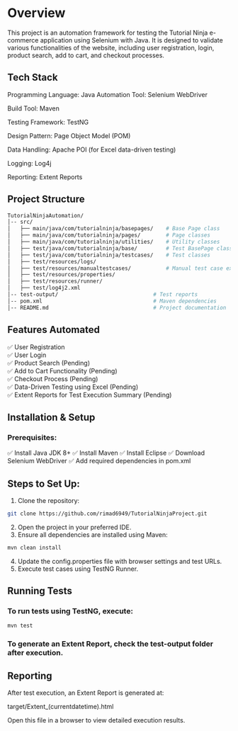 # Overview

This project is an automation framework for testing the Tutorial Ninja e-commerce application using Selenium with Java. It is designed to validate various functionalities of the website, including user registration, login, product search, add to cart, and checkout processes.

## Tech Stack

Programming Language: Java
Automation Tool: Selenium WebDriver

Build Tool: Maven

Testing Framework: TestNG

Design Pattern: Page Object Model (POM)

Data Handling: Apache POI (for Excel data-driven testing)

Logging: Log4j

Reporting: Extent Reports

## Project Structure
```bash
TutorialNinjaAutomation/
│-- src/
│   ├── main/java/com/tutorialninja/basepages/    # Base Page class
│   ├── main/java/com/tutorialninja/pages/        # Page classes
│   ├── main/java/com/tutorialninja/utilities/    # Utility classes
│   ├── test/java/com/tutorialninja/base/         # Test BasePage class
│   ├── test/java/com/tutorialninja/testcases/    # Test classes
│   ├── test/resources/logs/
│   ├── test/resources/manualtestcases/           # Manual test case excel sheet
│   ├── test/resources/properties/
│   ├── test/resources/runner/
│   ├── test/log4j2.xml
│-- test-output/                              # Test reports
│-- pom.xml                                   # Maven dependencies
│-- README.md                                 # Project documentation
```

## Features Automated

✅ User Registration        
✅ User Login        
✅ Product Search  (Pending)         
✅ Add to Cart Functionality    (Pending)          
✅ Checkout Process         (Pending)            
✅ Data-Driven Testing using Excel     (Pending)   
✅ Extent Reports for Test Execution Summary   (Pending)   

## Installation & Setup

### Prerequisites:

✅ Install Java JDK 8+
✅ Install Maven
✅ Install Eclipse
✅ Download Selenium WebDriver
✅ Add required dependencies in pom.xml

## Steps to Set Up:

1. Clone the repository:
```bash
git clone https://github.com/rimad6949/TutorialNinjaProject.git
```
2. Open the project in your preferred IDE.
3. Ensure all dependencies are installed using Maven:
```bash
mvn clean install
```
4. Update the config.properties file with browser settings and test URLs.
5. Execute test cases using TestNG Runner.

## Running Tests

### To run tests using TestNG, execute:
```bash
mvn test
```

### To generate an Extent Report, check the test-output folder after execution.

## Reporting

After test execution, an Extent Report is generated at:

target/Extent_(currentdatetime).html

Open this file in a browser to view detailed execution results.
